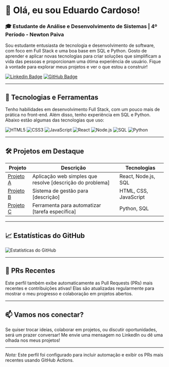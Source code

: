 # 👋 Olá, eu sou Eduardo Cardoso!

### 🎓 Estudante de Análise e Desenvolvimento de Sistemas | 4º Período - Newton Paiva

Sou estudante entusiasta de tecnologia e desenvolvimento de software, com foco em Full Stack e uma boa base em SQL e Python. Gosto de aprender e aplicar novas tecnologias para criar soluções que simplificam a vida das pessoas e proporcionam uma ótima experiência de usuário. Fique à vontade para explorar meus projetos e ver o que estou a construir!

[![Linkedin Badge](https://img.shields.io/badge/-SeuNome-blue?style=flat-square&logo=Linkedin&logoColor=white&link=https://www.linkedin.com/in/seu-perfil)](www.linkedin.com/in/josé-eduardo-cardoso-webhaker)
[![GitHub Badge](https://img.shields.io/badge/-SeuNome-black?style=flat-square&logo=github&logoColor=white&link=https://github.com/seu-usuario)]([https://github.com/seu-usuario](https://github.com/J-Edu-Cardoso))

---

## 🚀 Tecnologias e Ferramentas

Tenho habilidades em desenvolvimento Full Stack, com um pouco mais de prática no front-end. Além disso, tenho experiência em SQL e Python. Abaixo estão algumas das tecnologias que uso:

![HTML5](https://img.shields.io/badge/-HTML5-E34F26?style=flat&logo=html5&logoColor=white)
![CSS3](https://img.shields.io/badge/-CSS3-1572B6?style=flat&logo=css3&logoColor=white)
![JavaScript](https://img.shields.io/badge/-JavaScript-F7DF1E?style=flat&logo=javascript&logoColor=black)
![React](https://img.shields.io/badge/-React-61DAFB?style=flat&logo=react&logoColor=black)
![Node.js](https://img.shields.io/badge/-Node.js-339933?style=flat&logo=node.js&logoColor=white)
![SQL](https://img.shields.io/badge/-SQL-4479A1?style=flat&logo=postgresql&logoColor=white)
![Python](https://img.shields.io/badge/-Python-3776AB?style=flat&logo=python&logoColor=white)

---

## 🛠️ Projetos em Destaque

| Projeto          | Descrição                                   | Tecnologias                    |
|------------------|---------------------------------------------|--------------------------------|
| [Projeto A](https://github.com/seu-usuario/projeto-a) | Aplicação web simples que resolve [descrição do problema] | React, Node.js, SQL            |
| [Projeto B](https://github.com/seu-usuario/projeto-b) | Sistema de gestão para [descrição]                        | HTML, CSS, JavaScript          |
| [Projeto C](https://github.com/seu-usuario/projeto-c) | Ferramenta para automatizar [tarefa específica]           | Python, SQL                    |

---

## 📈 Estatísticas do GitHub

<img src="https://github-readme-stats.vercel.app/api?username=seu-usuario&show_icons=true&theme=dark" alt="Estatísticas do GitHub" />

---

## 🌟 PRs Recentes

Este perfil também exibe automaticamente as Pull Requests (PRs) mais recentes e contribuições ativas! Elas são atualizadas regularmente para mostrar o meu progresso e colaboração em projetos abertos.

---

## 📫 Vamos nos conectar?

Se quiser trocar ideias, colaborar em projetos, ou discutir oportunidades, será um prazer conversar! Me envie uma mensagem no LinkedIn ou dê uma olhada nos meus projetos!

---

*Nota:* Este perfil foi configurado para incluir automação e exibir os PRs mais recentes usando GitHub Actions.
